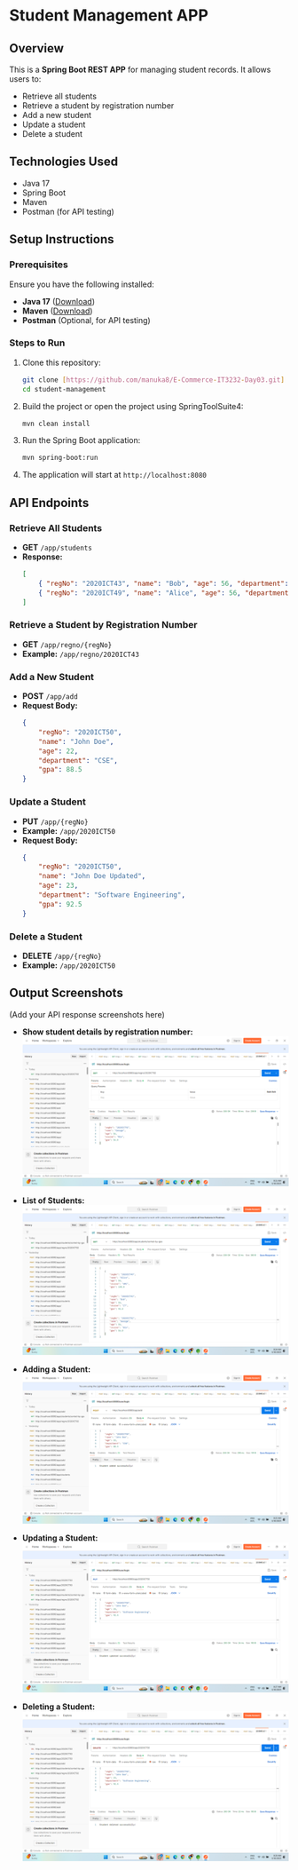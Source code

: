 # Student Management APP

## Overview
This is a **Spring Boot REST APP** for managing student records. It allows users to:
- Retrieve all students
- Retrieve a student by registration number
- Add a new student
- Update a student
- Delete a student

## Technologies Used
- Java 17
- Spring Boot
- Maven
- Postman (for API testing)

## Setup Instructions

### Prerequisites
Ensure you have the following installed:
- **Java 17** ([Download](https://www.oracle.com/java/technologies/javase/jdk17-archive-downloads.html))
- **Maven** ([Download](https://maven.apache.org/download.cgi))
- **Postman** (Optional, for API testing)

### Steps to Run
1. Clone this repository:
   ```sh
   git clone [https://github.com/manuka8/E-Commerce-IT3232-Day03.git]
   cd student-management
   ```
2. Build the project or open the project using SpringToolSuite4:
   ```sh
   mvn clean install
   ```
3. Run the Spring Boot application:
   ```sh
   mvn spring-boot:run
   ```
4. The application will start at `http://localhost:8080`

## API Endpoints

### Retrieve All Students
- **GET** `/app/students`
- **Response:**
  ```json
  [
      { "regNo": "2020ICT43", "name": "Bob", "age": 56, "department": "IT", "gpa": 95.0 },
      { "regNo": "2020ICT49", "name": "Alice", "age": 56, "department": "AMC", "gpa": 140.0 }
  ]
  ```

### Retrieve a Student by Registration Number
- **GET** `/app/regno/{regNo}`
- **Example:** `/app/regno/2020ICT43`

### Add a New Student
- **POST** `/app/add`
- **Request Body:**
  ```json
  {
      "regNo": "2020ICT50",
      "name": "John Doe",
      "age": 22,
      "department": "CSE",
      "gpa": 88.5
  }
  ```

### Update a Student
- **PUT** `/app/{regNo}`
- **Example:** `/app/2020ICT50`
- **Request Body:**
  ```json
  {
      "regNo": "2020ICT50",
      "name": "John Doe Updated",
      "age": 23,
      "department": "Software Engineering",
      "gpa": 92.5
  }
  ```

### Delete a Student
- **DELETE** `/app/{regNo}`
- **Example:** `/app/2020ICT50`

## Output Screenshots
(Add your API response screenshots here)
- **Show student details by registration number:**
  ![Students List](https://github.com/manuka8/E-Commerce-IT3232-Day03/blob/main/Screenshot%20(428).png)

- **List of Students:**
  ![Students List](https://github.com/manuka8/E-Commerce-IT3232-Day03/blob/main/Screenshot%20(429).png)

- **Adding a Student:**
  ![Add Student](https://github.com/manuka8/E-Commerce-IT3232-Day03/blob/main/Screenshot%20(430).png)

- **Updating a Student:**
  ![Update Student](https://github.com/manuka8/E-Commerce-IT3232-Day03/blob/main/Screenshot%20(431).png)

- **Deleting a Student:**
  ![Delete Student](https://github.com/manuka8/E-Commerce-IT3232-Day03/blob/main/Screenshot%20(432).png)


